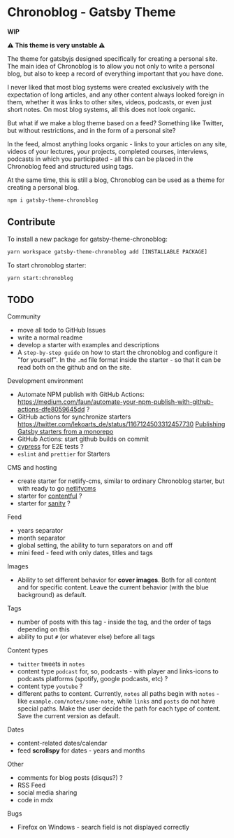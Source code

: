 # Chronoblog - Gatsby Theme

**WIP**

**⚠️ This theme is very unstable ⚠️**

The theme for gatsbyjs designed specifically for creating a personal site. The main idea of ​​Chronoblog is to allow you not only to write a personal blog, but also to keep a record of everything important that you have done.

I never liked that most blog systems were created exclusively with the expectation of long articles, and any other content always looked foreign in them, whether it was links to other sites, videos, podcasts, or even just short notes. On most blog systems, all this does not look organic.

But what if we make a blog theme based on a feed? Something like Twitter, but without restrictions, and in the form of a personal site?

In the feed, almost anything looks organic - links to your articles on any site, videos of your lectures, your projects, completed courses, interviews, podcasts in which you participated - all this can be placed in the Chronoblog feed and structured using tags.

At the same time, this is still a blog, Chronoblog can be used as a theme for creating a personal blog.

```sh
npm i gatsby-theme-chronoblog
```

## Contribute

To install a new package for gatsby-theme-chronoblog:

```sh
yarn workspace gatsby-theme-chronoblog add [INSTALLABLE PACKAGE]
```

To start chronoblog starter:

```sh
yarn start:chronoblog
```

## TODO

Community

- move all todo to GitHub Issues
- write a normal readme
- develop a starter with examples and descriptions
- A `step-by-step guide` on how to start the chronoblog and configure it "for yourself". In the `.md` file format inside the starter - so that it can be read both on the github and on the site.

Development environment

- Automate NPM publish with GitHub Actions: https://medium.com/faun/automate-your-npm-publish-with-github-actions-dfe8059645dd ?
- GitHub actions for synchronize starters https://twitter.com/lekoarts_de/status/1167124503312457730 [Publishing Gatsby starters from a monorepo](https://johno.com/publishing-gatsby-starters-from-monorepo?utm_source=newsletter&utm_medium=email&utm_campaign=Newsletter+2019-08-31)
- GitHub Actions: start github builds on commit
- [cypress](https://www.cypress.io/) for E2E tests ?
- `eslint` and `prettier` for Starters

CMS and hosting

- create starter for netlify-cms, similar to ordinary Chronoblog starter, but with ready to go [netlifycms](https://www.netlifycms.org/)
- starter for [contentful](https://www.contentful.com/) ?
- starter for [sanity](https://www.sanity.io/) ?

Feed

- years separator
- month separator
- global setting, the ability to turn separators on and off
- mini feed - feed with only dates, titles and tags

Images

- Ability to set different behavior for **cover images**. Both for all content and for specific content. Leave the current behavior (with the blue background) as default.

Tags

- number of posts with this tag - inside the tag, and the order of tags depending on this
- ability to put `#` (or whatever else) before all tags

Content types

- `twitter` tweets in `notes`
- content type `podcast` for, so, podcasts - with player and links-icons to podcasts platforms (spotify, google podcasts, etc) ?
- content type `youtube` ?
- different paths to content. Currently, `notes` all paths begin with `notes` - like `example.com/notes/some-note`, while `links` and `posts` do not have special paths. Make the user decide the path for each type of content. Save the current version as default.

Dates

- content-related dates/calendar
- feed **scrollspy** for dates - years and months

Other

- comments for blog posts (disqus?) ?
- RSS Feed
- social media sharing
- code in mdx

Bugs

- Firefox on Windows - search field is not displayed correctly
